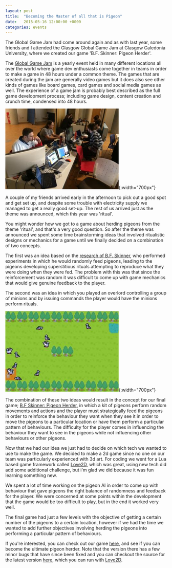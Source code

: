 ```yaml
---
layout: post
title:  "Becoming the Master of all that is Pigeon"
date:   2015-05-16 12:00:00 +0000
categories: events
---
```


The Global Game Jam had come around again and as with last year, some friends and I attended the Glasgow Global Game Jam at Glasgow Caledonia University, where we created our game 'B.F. Skinner: Pigeon Herder'.

The [Global Game Jam][global-game-jam] is a yearly event held in many different locations all over the world where game dev enthusiasts come together in teams in order to make a game in 48 hours under a common theme. The games that are created during the jam are generally video games but it does also see other kinds of games like board games, card games and social media games as well. The experience of a game jam is probably best described as the full game development process; including game design, content creation and crunch time, condensed into 48 hours.

![alt text](https://github.com/AerialMantis/aerialmantis.github.io/raw/master/images/game-jam-2016.jpg "Game Jam 2016"){:width="700px"}

A couple of my friends arrived early in the afternoon to pick out a good spot and get set up, and despite some trouble with electricity supply we managed to get a really good set-up. The rest of us arrived just as the theme was announced, which this year was 'ritual'.

You might wonder how we got to a game about herding pigeons from the theme 'ritual', and that's a very good question. So after the theme was announced we spent some time brainstorming ideas that involved ritualistic designs or mechanics for a game until we finally decided on a combination of two concepts.

The first was an idea based on the [research of B.F. Skinner][b-f-skinner], who performed experiments in which he would randomly feed pigeons, leading to the pigeons developing superstitious rituals attempting to reproduce what they were doing when they were fed. The problem with this was that since the reinforcement was random it was difficult to come up with game mechanics that would give genuine feedback to the player.

The second was an idea in which you played an overlord controlling a group of minions and by issuing commands the player would have the minions perform rituals.

![alt text](https://github.com/AerialMantis/aerialmantis.github.io/raw/master/images/pigeon-herder.jpg "B.F Skinner: Pigeon Herder"){:width="700px"}

The combination of these two ideas would result in the concept for our final game; [B.F Skinner: Pigeon Herder][pigeon-herder], in which a kit of pigeons perform random movements and actions and the player must strategically feed the pigeons in order to reinforce the behaviour they want when they see it in order to move the pigeons to a particular location or have them perform a particular pattern of behaviours. The difficulty for the player comes in influencing the behaviour they want to see in the pigeons while not influencing other behaviours or other pigeons.

Now that we had our idea we just had to decide on which tech we wanted to use to make the game. We decided to make a 2d game since no one on our team was particularly experienced with 3d art. For coding we went for a Lua based game framework called [Love2D][love-2d], which was great, using new tech did add some additional challenge, but i'm glad we did because it was fun learning something new.

We spent a lot of time working on the pigeon AI in order to come up with behaviour that gave pigeons the right balance of randomness and feedback for the player. We were concerned at some points within the development that the game would be too difficult to play, but in the end it worked very well.

The final game had just a few levels with the objective of getting a certain number of the pigeons to a certain location, however if we had the time we wanted to add further objectives involving herding the pigeons into performing a particular pattern of behaviours.

If you're interested, you can check out our game [here][pigeon-herder], and see if you can become the ultimate pigeon herder. Note that the version there has a few minor bugs that have since been fixed and you can checkout the source for the latest version [here][source], which you can run with [Love2D][love-2d].

[global-game-jam]: http://globalgamejam.org/
[b-f-skinner]: http://psychclassics.yorku.ca/Skinner/Pigeon/
[pigeon-herder]: http://globalgamejam.org/2016/games/bf-skinner-pigeon-herder
[love-2d]: https://love2d.org/
[source]: https://github.com/mulingkittens